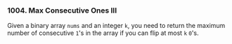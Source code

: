 ### 1004. Max Consecutive Ones III

Given a binary array `nums` and an integer `k`, you need to return the maximum number of consecutive `1`'s in the array if you can flip at most `k` `0`'s.
